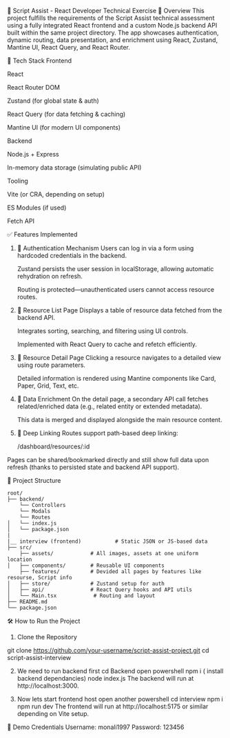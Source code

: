 🚀 Script Assist - React Developer Technical Exercise
📌 Overview
This project fulfills the requirements of the Script Assist technical assessment using a fully integrated React frontend and a custom Node.js backend API built within the same project directory. The app showcases authentication, dynamic routing, data presentation, and enrichment using React, Zustand, Mantine UI, React Query, and React Router.

🧰 Tech Stack
Frontend

React

React Router DOM

Zustand (for global state & auth)

React Query (for data fetching & caching)

Mantine UI (for modern UI components)

Backend

Node.js + Express

In-memory data storage (simulating public API)

Tooling

Vite (or CRA, depending on setup)

ES Modules (if used)

Fetch API

✅ Features Implemented
1. 🔐 Authentication Mechanism
    Users can log in via a form using hardcoded credentials in the backend.

    Zustand persists the user session in localStorage, allowing automatic rehydration on refresh.

    Routing is protected—unauthenticated users cannot access resource routes.

2. 📄 Resource List Page
    Displays a table of resource data fetched from the backend API.

    Integrates sorting, searching, and filtering using UI controls.

    Implemented with React Query to cache and refetch efficiently.

3. 📌 Resource Detail Page
    Clicking a resource navigates to a detailed view using route parameters.

    Detailed information is rendered using Mantine components like Card, Paper, Grid, Text, etc.

4. 🧠 Data Enrichment
    On the detail page, a secondary API call fetches related/enriched data (e.g., related entity or extended metadata).

    This data is merged and displayed alongside the main resource content.

5. 🔗 Deep Linking
    Routes support path-based deep linking:

    /dashboard/resources/:id

Pages can be shared/bookmarked directly and still show full data upon refresh (thanks to persisted state and backend API support).

📂 Project Structure

    root/
    ├── backend/
        └── Controllers 
        └── Modals
        └── Routes
    │   └── index.js          
    │   └── package.json  
    |
    |__ interview (frontend)           # Static JSON or JS-based data
    ├── src/
        ├── assets/            # All images, assets at one uniform location
    │   ├── components/        # Reusable UI components
        ├── features/          # Devided all pages by features like resourse, Script info
    │   ├── store/             # Zustand setup for auth
    │   ├── api/               # React Query hooks and API utils
    │   └── Main.tsx            # Routing and layout
    ├── README.md
    └── package.json


🛠️ How to Run the Project

1. Clone the Repository

git clone https://github.com/your-username/script-assist-project.git
cd script-assist-interview

2. We need to run backend first
    cd Backend
    open powershell
    npm i ( install backend dependancies)
    node index.js
    The backend will run at http://localhost:3000.

3. Now lets start frontend host
    open another powershell
    cd interview
    npm i
    npm run dev
    The frontend will run at http://localhost:5175 or similar depending on Vite setup.

🧪 Demo Credentials
    Username: monali1997
    Password: 123456